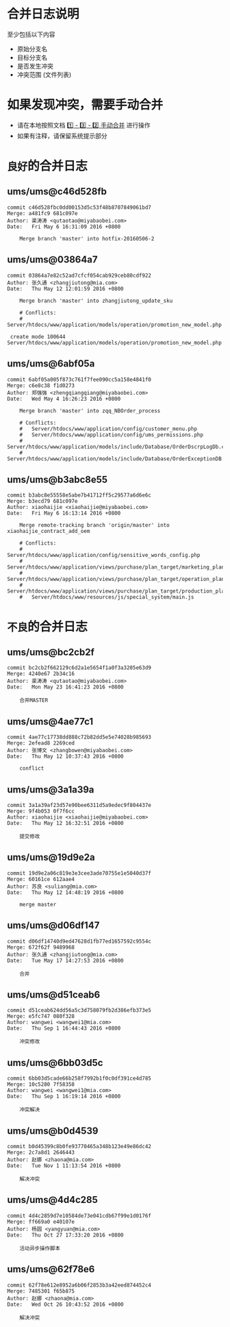 # 合并日志说明

至少包括以下内容

* 原始分支名
* 目标分支名
* 是否发生冲突
* 冲突范围 (文件列表)

# 如果发现冲突，需要手动合并

* 请在本地按照文档 [:one: - :three: - :two: 手动合并](How-To-Merge-Code-For-QA-Testing) 进行操作
* 如果有注释，请保留系统提示部分


# `良好`的合并日志

## ums/ums@c46d528fb

```
commit c46d528fbc0dd00153d5c53f48b8707849061bd7
Merge: a481fc9 681c097e
Author: 渠涛涛 <qutaotao@miyabaobei.com>
Date:   Fri May 6 16:31:09 2016 +0800

    Merge branch 'master' into hotfix-20160506-2
```

## ums/ums@03864a7

```
commit 03864a7e82c52ad7cfcf054cab929ceb80cdf922
Author: 张久通 <zhangjiutong@mia.com>
Date:   Thu May 12 12:01:59 2016 +0800

    Merge branch 'master' into zhangjiutong_update_sku

    # Conflicts:
    #   Server/htdocs/www/application/models/operation/promotion_new_model.php

 create mode 100644 Server/htdocs/www/application/models/operation/promotion_new_model.php
```

## ums/ums@6abf05a

```
commit 6abf05a005f873c761f7fee090cc5a158e4841f0
Merge: c6e8c38 f1d0273
Author: 郑强强 <zhengqiangqiang@miyabaobei.com>
Date:   Wed May 4 16:26:23 2016 +0800

    Merge branch 'master' into zqq_NBOrder_process

    # Conflicts:
    #   Server/htdocs/www/application/config/customer_menu.php
    #   Server/htdocs/www/application/config/ums_permissions.php
    #   Server/htdocs/www/application/models/include/Database/OrderDscrpLogDb.class.php
    #   Server/htdocs/www/application/models/include/Database/OrderExceptionDB.class.php

```

## ums/ums@b3abc8e55

```
commit b3abc8e55558e5abe7b41712ff5c29577a6d6e6c
Merge: b3ecd79 681c097e
Author: xiaohaijie <xiaohaijie@miyabaobei.com>
Date:   Fri May 6 16:13:14 2016 +0800

    Merge remote-tracking branch 'origin/master' into xiaohaijie_contract_add_oem

    # Conflicts:
    #   Server/htdocs/www/application/config/sensitive_words_config.php
    #   Server/htdocs/www/application/views/purchase/plan_target/marketing_plan_target.php
    #   Server/htdocs/www/application/views/purchase/plan_target/operation_plan_target.php
    #   Server/htdocs/www/application/views/purchase/plan_target/production_plan_target.php
    #   Server/htdocs/www/resources/js/special_system/main.js

```


# `不良`的合并日志

## ums/ums@bc2cb2f
```
commit bc2cb2f662129c6d2a1e5654f1a0f3a3205e63d9
Merge: 4240e67 2b34c16
Author: 渠涛涛 <qutaotao@miyabaobei.com>
Date:   Mon May 23 16:41:23 2016 +0800

    合并MASTER

```

## ums/ums@4ae77c1 

```
commit 4ae77c17738dd888c72b82dd5e5e74028b985693
Merge: 2efead8 2269ced
Author: 张博文 <zhangbowen@miyabaobei.com>
Date:   Thu May 12 10:37:43 2016 +0800

    conflict
```

## ums/ums@3a1a39a

```
commit 3a1a39af23d57e90bee6311d5a9edec9f804437e
Merge: 9f4b053 0f7f6cc
Author: xiaohaijie <xiaohaijie@miyabaobei.com>
Date:   Thu May 12 16:32:51 2016 +0800

    提交修改
```

## ums/ums@19d9e2a

```
commit 19d9e2a06c819e3e3cee3ade70755e1e5040d37f
Merge: 60161ce 612aae4
Author: 苏良 <suliang@mia.com>
Date:   Thu May 12 14:48:19 2016 +0800

    merge master

```

## ums/ums@d06df147
```
commit d06df14740d9ed47628d1fb77ed1657592c9554c
Merge: 672f62f 9489968
Author: 张久通 <zhangjiutong@mia.com>
Date:   Tue May 17 14:27:53 2016 +0800

    合并
```

## ums/ums@d51ceab6
```
commit d51ceab624dd56a5c3d758079fb2d386efb373e5
Merge: e5fc747 080f328
Author: wangwei <wangwei1@mia.com>
Date:   Thu Sep 1 16:44:43 2016 +0800

    冲突修改
```

## ums/ums@6bb03d5c
```
commit 6bb03d5cade66b258f7992b1f0c0df391ce4d785
Merge: 10c5280 7f58358
Author: wangwei <wangwei1@mia.com>
Date:   Thu Sep 1 16:19:14 2016 +0800

    冲突解决

```

## ums/ums@b0d4539
```
commit b0d45399c8b0fe93770465a348b123e49e86dc42
Merge: 2c7a8d1 2646443
Author: 赵娜 <zhaona@mia.com>
Date:   Tue Nov 1 11:13:54 2016 +0800

    解决冲突

```

## ums/ums@4d4c285
```
commit 4d4c2859d7e10584de73e041cdb67f99e1d0176f
Merge: ff669a0 e40107e
Author: 杨圆 <yangyuan@mia.com>
Date:   Thu Oct 27 17:33:20 2016 +0800

    活动异步操作脚本

```

## ums/ums@62f78e6
```
commit 62f78e612e8952a6b06f2853b3a42eed874452c4
Merge: 7485301 f65b875
Author: 赵娜 <zhaona@mia.com>
Date:   Wed Oct 26 10:43:52 2016 +0800

    解决冲突

```